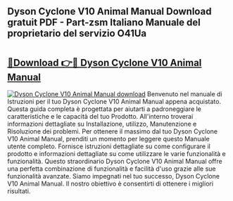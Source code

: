 ## Dyson Cyclone V10 Animal Manual Download gratuit PDF - Part-zsm Italiano Manuale del proprietario del servizio O41Ua

# <h2><a href="http://dfeexp.blite.top/?on=Dyson+Cyclone+V10+Animal+Manual">🔗Download 👉🔴 Dyson Cyclone V10 Animal Manual</a></h2>

[![Dyson Cyclone V10 Animal Manual download](https://i.imgur.com/lujVjoI.png)](http://dfeexp.blite.top/?on=Dyson+Cyclone+V10+Animal+Manual)
Benvenuto nel manuale di Istruzioni per il tuo Dyson Cyclone V10 Animal Manual appena acquistato. Questa guida completa è progettata per aiutarti a padroneggiare le caratteristiche e le capacità del tuo Prodotto. All'interno troverai informazioni dettagliate su Installazione, utilizzo, Manutenzione e Risoluzione dei problemi. Per ottenere il massimo dal tuo Dyson Cyclone V10 Animal Manual, prenditi un momento per leggere questo Manuale utente completo. Fornisce istruzioni dettagliate su come configurare il prodotto e informazioni dettagliate su come utilizzare le varie funzionalità e funzionalità. Questo straordinario Dyson Cyclone V10 Animal Manual offre una perfetta combinazione di funzionalità e facilità d'uso grazie alle sue funzionalità avanzate. Siamo impegnati nel tuo successo, Dyson Cyclone V10 Animal Manual. Il nostro obiettivo è consentirti di ottenere i migliori risultati.
